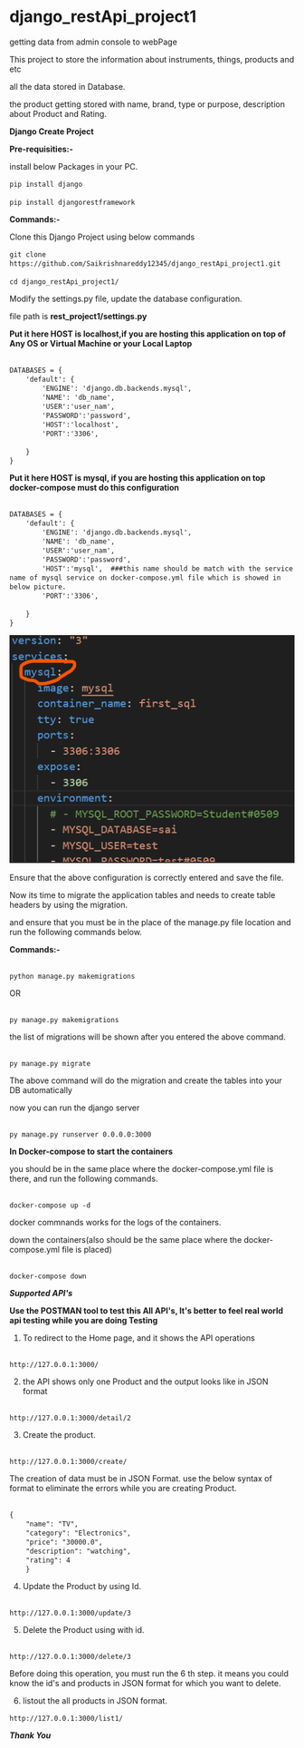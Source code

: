 # django_restApi_project1

getting data from admin console to webPage

This project to store the information about instruments, things, products and etc

all the data stored in Database. 

the product getting stored with name, brand, type or purpose, description about Product and Rating.

**Django Create Project**

**Pre-requisities:-**

install below Packages in your PC.

```
pip install django

pip install djangorestframework

```

**Commands:-**

Clone  this Django Project using below commands

```Shell
git clone https://github.com/Saikrishnareddy12345/django_restApi_project1.git

cd django_restApi_project1/

```
Modify the settings.py file, update the database configuration.

file path is  **rest_project1/settings.py**

**Put it here HOST is localhost,if you are hosting this application on top of Any OS or Virtual Machine or your Local Laptop**

```shell

DATABASES = {
    'default': {
        'ENGINE': 'django.db.backends.mysql',
        'NAME': 'db_name',
        'USER':'user_nam',
        'PASSWORD':'password',
        'HOST':'localhost',  
        'PORT':'3306',
    
    }
}

```

**Put it here HOST is mysql, if you are hosting this application on top docker-compose must do this configuration**

```shell

DATABASES = {
    'default': {
        'ENGINE': 'django.db.backends.mysql',
        'NAME': 'db_name',
        'USER':'user_nam',
        'PASSWORD':'password',
        'HOST':'mysql',  ###this name should be match with the service name of mysql service on docker-compose.yml file which is showed in below picture.
        'PORT':'3306',
    
    }
}

```

![Screenshot](docker-compose-service-name.png)

Ensure that the above configuration is correctly entered and save the file.

Now its time to migrate the application tables and needs to create table headers by using the migration.

and ensure that you must be in the place of the manage.py file location and run the following commands below.

**Commands:-**

```shell

python manage.py makemigrations

```

OR

```shell

py manage.py makemigrations

```

the list of migrations will be shown after you entered the above command.

```

py manage.py migrate

```

The above command will do the migration and create the tables into your DB automatically

now you can run the django server

```shell

py manage.py runserver 0.0.0.0:3000

```

**In Docker-compose to start the containers**

you should be in the same place where the docker-compose.yml file is there, and run the following commands.

```shell

docker-compose up -d

```

docker commnands works for the logs of the containers.

down the containers(also should be the same place where the docker-compose.yml file is placed)

```shell

docker-compose down

```

***Supported API's***

**Use the POSTMAN tool to test this All API's, It's better to feel real world api testing while you are doing Testing**

1) To redirect to the Home page, and it shows the API operations

```shell

http://127.0.0.1:3000/

```

2) the API shows only one Product and the output looks like in JSON format 

```shell

http://127.0.0.1:3000/detail/2

```

3) Create the product.
 
```shell

http://127.0.0.1:3000/create/

```

The creation of data must be in JSON Format. use the below syntax of format to eliminate the errors while you are creating Product.

```shell

{
    "name": "TV",
    "category": "Electronics",
    "price": "30000.0",
    "description": "watching",
    "rating": 4
    }

```

4) Update the Product by using Id.

```shell

http://127.0.0.1:3000/update/3

```

5) Delete the Product using with id.

```shell

http://127.0.0.1:3000/delete/3

```

Before doing this operation, you must run the 6 th step. it means you could know the id's and products in JSON format for which you want to delete. 

6) listout the all products in JSON format.

```
http://127.0.0.1:3000/list1/

```

***Thank You***


